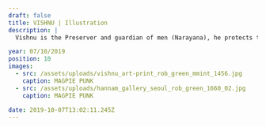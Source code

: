 ```yaml
---
draft: false
title: VISHNU | Illustration
description: |
  Vishnu is the Preserver and guardian of men (Narayana), he protects the order of things (dharma) and, when necessary, he appears on earth in various incarnations or avatars to fight demons and fierce creatures and so maintain cosmic harmony.

year: 07/10/2019
position: 10
images:
  - src: /assets/uploads/vishnu_art-print_rob_green_mmint_1456.jpg
    caption: MAGPIE PUNK   
  - src: /assets/uploads/hannam_gallery_seoul_rob_green_1660_02.jpg
    caption: MAGPIE PUNK
  
date: 2019-10-07T13:02:11.245Z
---
```

